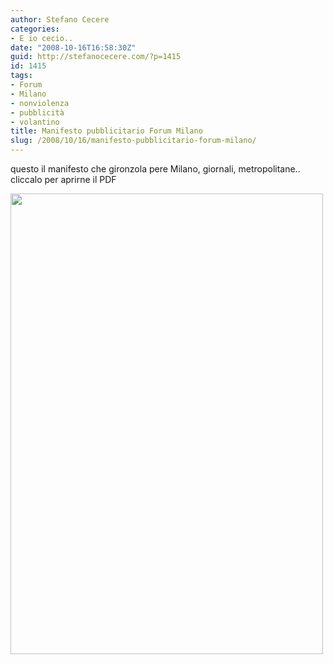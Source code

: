 ```yaml
---
author: Stefano Cecere
categories:
- E io cecio..
date: "2008-10-16T16:58:30Z"
guid: http://stefanocecere.com/?p=1415
id: 1415
tags:
- Forum
- Milano
- nonviolenza
- pubblicità
- volantino
title: Manifesto pubblicitario Forum Milano
slug: /2008/10/16/manifesto-pubblicitario-forum-milano/
---
```


questo il manifesto che gironzola pere Milano, giornali, metropolitane.. cliccalo per aprirne il PDF
  
[<img class="aligncenter size-full wp-image-1417" title="manifesto_forum_milano" src="http://stefanocecere.com/wp-content/uploads/sites/3/2008/10/manifesto_forum_milano.jpg" alt="" width="500" height="737" srcset="http://stefanocecere.com/wp-content/uploads/sites/3/2008/10/manifesto_forum_milano.jpg 500w, http://stefanocecere.com/wp-content/uploads/sites/3/2008/10/manifesto_forum_milano-204x300.jpg 204w" sizes="(max-width: 500px) 100vw, 500px" />](http://stefanocecere.com/wp-content/uploads/sites/3/2008/10/manifesto_forum_milano_20081016.pdf)